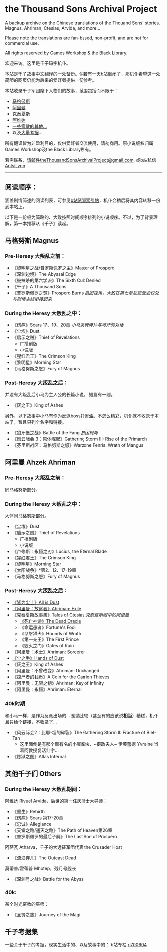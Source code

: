 # the Thousand Sons Archival Project

A backup archive on the Chinese translations of the Thouand Sons' stories. Magnus, Ahriman, Ctesias, Arvida, and more...

Please note the translations are fan-based, non-profit, and are not for commercial use. 

All rights reserved by Games Workshop & the Black Library.



欢迎来访。这里是千子码字机仆。

本站是千子故事中文翻译的一处备份。倘若有一天b站倒闭了，那机仆希望这一处简陋的网页仍能为后来的爱好者提供一份参考。

本站收录千子军团麾下人物们的故事，范围包括而不限于：
- [马格努斯](#Magnus)
- [阿里曼](#Ahriman)
- [克泰夏斯](#Ctesias)
- [阿维达](#Arvida)
- [一些零散的其他...](#OtherThousandSons)
- 以及[大量考据](#BehindTheScenes)...

所有翻译皆为非盈利目的，仅供爱好者交流使用，请勿商用。原小说版权归属Games Workshop及the Black Library所有。

若需联系，请邮件theThousandSonsArchivalProject@gmail.com, 或b站私信 [AntsiLynn](https://space.bilibili.com/144045315/)

---

## 阅读顺序：

涵盖剧情简述的阅读列表，可参见[b站资源索引帖](https://www.bilibili.com/read/cv22790928)，机仆会稍后将其内容转移一份到本站上。

以下是一份极为简略的、大致按照时间顺序排列的小说顺序。不过，为了背景理解，第一本推荐从《千子》读起。


## <a name="Magnus"></a> 马格努斯 Magnus

### <a name="MagnusPreHeresy"></a> Pre-Heresy 大叛乱之前：

* 《黎明星之战/普罗斯佩罗之主》Master of Prospero
* 《深渊边境》The Abyssal Edge
* 《被抹杀的第六学派》The Sixth Cult Denied
* 《千子》A Thousand Sons
* 《普罗斯佩罗之焚》Prospero Burns *狼团视角，大致在第七章尼凯亚会议处与剧情主线衔接起来*
  
### <a name="MagnusDuringHeresy"></a> During the Heresy 大叛乱之中：

* 《伤疤》Scars 17、19、20章 *小马灵魂碎片与可汗的对话*
* 《尘埃》Dust
* 《启示之贼》Thief of Revelations
    * 广播剧版
    * 小说版
* 《猩红君王》The Crimson King
* 《黎明星》Morning Star
* 《马格努斯之怒》Fury of Magnus

### <a name="MagnusPostHeresy"></a> Post-Heresy 大叛乱之后：
并没有大叛乱后小马为主人公的长篇小说。
短篇有一则。
* 《灰之王》King of Ashes
  
另外，以下故事中小马有作为反派boss打酱油。不怎么精彩，机仆就不收录于本站了，暂且只列个名字和链接。
* 《狼牙堡之战》Battle of the Fang *狼团视角*
* 《风云际会 3：原体崛起》Gathering Storm III: Rise of the Primarch
* 《芬里斯战区：马格努斯之怒》Warzone Fenris: Wrath of Mangus


## <a name="Ahriman"></a> 阿里曼 Ahzek Ahriman

### <a name="AhrimanPreHeresy"></a> Pre-Heresy 大叛乱之前：

同[马格努斯部分](#MagnusPreHeresy)。

### <a name="AhrimanDuringHeresy"></a> During the Heresy 大叛乱之中：

大体同[马格努斯部分](#MagnusDuringHeresy)。
* 《尘埃》Dust
* 《启示之贼》Thief of Revelations
    * 广播剧版
    * 小说版
* 《卢修斯：永恒之刃》Lucius, the Eternal Blade
* 《猩红君王》The Crimson King
* 《黎明星》Morning Star
* 《太阳战争》*第2、12、17-19章
* 《马格努斯之怒》Fury of Magnus

### <a name="AhrimanPostHeresy"></a> Post-Heresy 大叛乱之后：

* [《皆为尘土》All is Dust](/Ahriman/VoicesOfFate/AllIsDust.md)
* [《阿里曼：放逐者》Ahriman: Exile](/Ahriman/AhrimanExile/AhrimanExileIndex.md)
* <a name="Ctesias"></a>[《克泰夏斯故事集》Tales of Ctesias](/Ahriman/TalesOfCtesias/TalesOfCtesiasIndex.md) *克泰夏斯眼中的阿里曼*
    * [《死亡神谕》The Dead Oracle](/Ahriman/TalesOfCtesias/TheDeadOracle.md)
    * 《命运愚者》Fortune's Fool
    * 《忿怒猎犬》Hounds of Wrath
    * 《第一亲王》The First Prince
    * 《毁灭之门》Gates of Ruin
* 《阿里曼：术士》Ahriman: Sorcerer
* [《尘之手》Hands of Dust](/Ahriman/VoicesOfFate/AllIsDust.md)
* 《灰之王》King of Ashes
* 《阿里曼：不曾改变》Ahriman: Unchanged
* 《掠尸者的钱币》A Coin for the Carrion Thieves
* 《阿里曼：无限之钥》Ahriman: Key of Infinity
* 《阿里曼：永恒》Ahriman: Eternal

### <a name="Ahriman40k"></a> 40k时期
和小马一样，是作为反派出场的... 塑造比较（甚至有的应该说**相当**）糟糕，机仆且只给个链接，不收录了...
* 《风云际会2：比耶-坦的碎裂》The Gathering Storm II: Fracture of Biel-Tan
    * 这里面倒是有那个颇有名的小豆腐块，~摄政夫人~ 伊芙蕾妮 Yvraine 当着阿教授复活红字...
* 《炼狱之图》Atlas Infernal


## <a name="OtherThousandSons"></a> 其他千子们 Others

### During the Heresy 大叛乱期间：

<a name="Arvida"></a> 阿维达 Rivuel Arvida，后世的第一任灰骑士大导师：
* 《重生》Rebirth
* 《伤疤》Scars 第17-20章
* 《忠诚》Allegiance
* 《天堂之路/通天之路》The Path of Heaven第26章
* 《普罗斯佩罗的最后子嗣》The Last Son of Prospero

<a name="Atharva"></a> 阿萨瓦 Atharva，千子的大远征军团代表 the Crusader Host
* 《流浪弃儿》The Outcast Dead

<a name="Mhotep"></a> 莫蒂普/霍蒂普 Mhotep，残月号舰长
* 《深渊号之战》Battle for the Abyss

### 40k:
<a name="SomeUnluckyGuy"></a> 某个时光密教的巫师：
* 《圣贤之旅》Journey of the Magi

## <a name="BehindTheScenes"></a> 千子考据集
一些关于千子的考据，现实生活中的、以及故事中的：
b站专栏 [rl700604](https://www.bilibili.com/read/readlist/rl700604)

